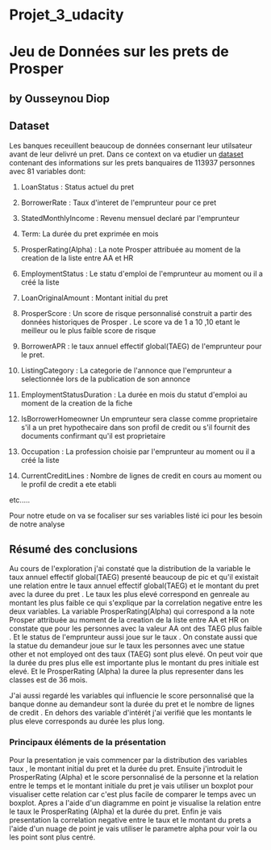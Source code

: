 # Projet_3_udacity 
# Jeu de Données sur les prets de Prosper
## by Ousseynou Diop


## Dataset
Les banques receuillent beaucoup de données consernant leur utilsateur avant de leur delivré un pret.
Dans ce context on va etudier un [dataset](https://www.google.com/url?q=https://www.google.com/url?q%3Dhttps://s3.amazonaws.com/udacity-hosted-downloads/ud651/prosperLoanData.csv%26amp;sa%3DD%26amp;ust%3D1581581520570000&sa=D&source=editors&ust=1659905511742826&usg=AOvVaw3ThKJ5Dc5EHpAfo4vO9yGa) contenant des informations sur les prets banquaires de 113937 personnes avec 81 variables dont:
1. LoanStatus : Status actuel du pret
2. BorrowerRate : Taux d'interet de l'emprunteur pour ce pret 
3. StatedMonthlyIncome : Revenu mensuel declaré par l'emprunteur
4. Term: La durée du pret exprimée en mois 
5. ProsperRating(Alpha) : La note Prosper attribuée au moment de la creation de la liste entre AA et HR
6. EmploymentStatus : Le statu d'emploi de l'emprunteur au moment ou il a créé la liste
7. LoanOriginalAmount : Montant initial du pret

8. ProsperScore : Un score de risque personnalisé construit a partir des données historiques de Prosper . Le score va de 1 a 10 ,10  etant le meilleur ou le plus faible score de risque
9. BorrowerAPR : le taux annuel effectif global(TAEG) de l'emprunteur pour le pret. 
10. ListingCategory : La categorie de l'annonce que l'emprunteur a selectionnée lors de la publication de son annonce 
11. EmploymentStatusDuration : La durée en mois du statut d'emploi au moment de la creation de la fiche  
12. IsBorrowerHomeowner Un emprunteur sera classe comme proprietaire s'il a un pret hypothecaire dans son profil de credit ou s'il fournit des documents confirmant qu'il est proprietaire
13. Occupation : La profession choisie par l'emprunteur au moment ou il a créé la liste
14. CurrentCreditLines : Nombre de lignes de credit en cours au moment ou le profil de credit a ete etabli

etc..... 

Pour notre etude on va se focaliser sur ses variables listé ici pour les besoin de notre analyse



## Résumé des conclusions

Au cours de l'exploration j'ai constaté que la distribution de la variable le taux annuel effectif global(TAEG) presenté beaucoup de pic et qu'il existait une relation entre le taux annuel effectif global(TAEG) et le montant du pret avec la duree du pret .
Le taux les plus elevé correspond en genreale au montant les plus faible ce qui s'explique par la correlation negative entre les deux variables.
La variable ProsperRating(Alpha) qui correspond a la note Prosper attribuée au moment de la creation de la liste entre AA et HR on constate que pour les personnes
avec la valeur AA ont des TAEG plus faible .
Et le status de l'emprunteur aussi joue sur le taux .
On constate aussi que la statue du demandeur joue sur le taux les personnes avec une statue other et not employed ont des taux (TAEG) sont plus elevé.
On peut voir que la durée du pres plus elle est importante plus le montant du pres initiale est elevé.
Et le ProsperRating (Alpha) la duree la plus representer dans les classes est de 36 mois.

J'ai aussi regardé les variables qui influencie le score personnalisé que la banque donne au demandeur sont la durée du pret et le nombre de lignes de credit .
En dehors des variable d'intérét j'ai verifié que les montants le plus eleve corresponds au durée les plus long.

### Principaux éléments de la présentation

Pour la presentation je vais  commencer  par la distribution des variables taux  , le montant initial du pret et la durée du pret.
Ensuite j'introduit le ProsperRating (Alpha) et le score personnalisé de la personne et la relation entre le temps et le montant initiale du pret je vais utiliser un boxplot pour visualiser cette relation car c'est plus facile de comparer le temps avec un boxplot.
Apres a l'aide d'un diagramme en point je visualise la relation entre le taux le ProsperRating (Alpha) et la durée du pret.
Enfin je vais presentation la correlation negative entre le taux et le montant du prets a l'aide d'un nuage de point je vais utiliser le parametre alpha pour voir la ou les point sont plus centré.
